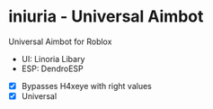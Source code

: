 # iniuria - Universal Aimbot

Universal Aimbot for Roblox

- UI: Linoria Libary
- ESP: DendroESP

- [x] Bypasses H4xeye with right values
- [x] Universal
